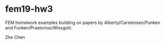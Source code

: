 # fem19-hw3
FEM homework examples building on papers by Alberty/Carstensen/Funken and Funken/Praetorius/Wissgott.

Zhe Chen
